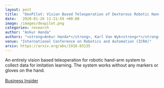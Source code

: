 ```yaml
---
layout: post
title:  "DexPilot: Vision Based Teleoperation of Dexterous Robotic Hand-Arm System"
date:   2020-01-26 11:21:59 +00:00
image: /images/dexpilot.png
categories: research
author: "Ankur Handa"
authors: "<strong>Ankur Handa*</strong>, Karl Van Wyk<strong>*</strong>, Wei Yang, Jacky Liang, Yu-Wei Chao, Qian Wan, Stan Birchfield, Nathan Ratliff, Dieter Fox (<strong>*</strong> Equal Contribution)"
venue: "International Conference on Robotics and Automation (ICRA)"
arxiv: https://arxiv.org/abs/1910.03135
---
```

An entirely vision based teleoperation for robotic hand-arm system to collect data for imitation learning. The system works without any markers or gloves on the hand.<br><br> 
<a href="https://www.businessinsider.com/an-inside-look-at-nvidias-next-generation-robotics-lab-2020-2/">Business Insider</a>
